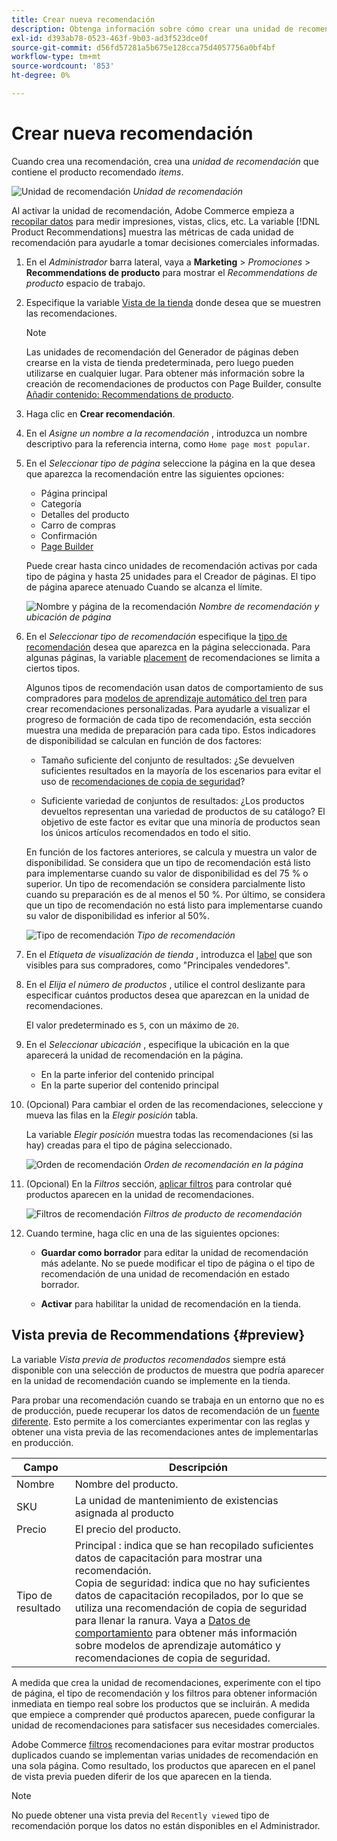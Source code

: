 ```yaml
---
title: Crear nueva recomendación
description: Obtenga información sobre cómo crear una unidad de recomendación de producto.
exl-id: d393ab78-0523-463f-9b03-ad3f523dce0f
source-git-commit: d56fd57281a5b675e128cca75d4057756a0bf4bf
workflow-type: tm+mt
source-wordcount: '853'
ht-degree: 0%

---
```


# Crear nueva recomendación

Cuando crea una recomendación, crea una _unidad de recomendación_ que contiene el producto recomendado _items_.

![Unidad de recomendación](assets/unit.png)
_Unidad de recomendación_

Al activar la unidad de recomendación, Adobe Commerce empieza a [recopilar datos](workspace.md) para medir impresiones, vistas, clics, etc. La variable [!DNL Product Recommendations] muestra las métricas de cada unidad de recomendación para ayudarle a tomar decisiones comerciales informadas.

1. En el _Administrador_ barra lateral, vaya a **Marketing** > _Promociones_ > **Recommendations de producto** para mostrar el _Recommendations de producto_ espacio de trabajo.

1. Especifique la variable [Vista de la tienda](https://experienceleague.adobe.com/docs/commerce-admin/start/setup/websites-stores-views.html#scope-settings) donde desea que se muestren las recomendaciones.

   >[!NOTE]
   >
   > Las unidades de recomendación del Generador de páginas deben crearse en la vista de tienda predeterminada, pero luego pueden utilizarse en cualquier lugar. Para obtener más información sobre la creación de recomendaciones de productos con Page Builder, consulte [Añadir contenido: Recommendations de producto](https://experienceleague.adobe.com/docs/commerce-admin/page-builder/add-content/recommendations.html).

1. Haga clic en **Crear recomendación**.

1. En el _Asigne un nombre a la recomendación_ , introduzca un nombre descriptivo para la referencia interna, como `Home page most popular`.

1. En el _Seleccionar tipo de página_ seleccione la página en la que desea que aparezca la recomendación entre las siguientes opciones:

   - Página principal
   - Categoría
   - Detalles del producto
   - Carro de compras
   - Confirmación
   - [Page Builder](https://experienceleague.adobe.com/docs/commerce-admin/page-builder/add-content/recommendations.html)

   Puede crear hasta cinco unidades de recomendación activas por cada tipo de página y hasta 25 unidades para el Creador de páginas. El tipo de página aparece atenuado Cuando se alcanza el límite.

   ![Nombre y página de la recomendación](assets/create-recommendation.png)
   _Nombre de recomendación y ubicación de página_

1. En el _Seleccionar tipo de recomendación_ especifique la [tipo de recomendación](type.md) desea que aparezca en la página seleccionada. Para algunas páginas, la variable [placement](placement.md) de recomendaciones se limita a ciertos tipos.

   Algunos tipos de recomendación usan datos de comportamiento de sus compradores para [modelos de aprendizaje automático del tren](behavioral-data.md) para crear recomendaciones personalizadas. Para ayudarle a visualizar el progreso de formación de cada tipo de recomendación, esta sección muestra una medida de preparación para cada tipo. Estos indicadores de disponibilidad se calculan en función de dos factores:

   - Tamaño suficiente del conjunto de resultados: ¿Se devuelven suficientes resultados en la mayoría de los escenarios para evitar el uso de [recomendaciones de copia de seguridad](behavioral-data.md#backuprecs)?

   - Suficiente variedad de conjuntos de resultados: ¿Los productos devueltos representan una variedad de productos de su catálogo? El objetivo de este factor es evitar que una minoría de productos sean los únicos artículos recomendados en todo el sitio.

   En función de los factores anteriores, se calcula y muestra un valor de disponibilidad. Se considera que un tipo de recomendación está listo para implementarse cuando su valor de disponibilidad es del 75 % o superior. Un tipo de recomendación se considera parcialmente listo cuando su preparación es de al menos el 50 %. Por último, se considera que un tipo de recomendación no está listo para implementarse cuando su valor de disponibilidad es inferior al 50%.

   ![Tipo de recomendación](assets/create-recommendation-select-type.png)
   _Tipo de recomendación_

1. En el _Etiqueta de visualización de tienda_ , introduzca el [label](placement.md#recommendation-labels) que son visibles para sus compradores, como &quot;Principales vendedores&quot;.

1. En el _Elija el número de productos_ , utilice el control deslizante para especificar cuántos productos desea que aparezcan en la unidad de recomendaciones.

   El valor predeterminado es `5`, con un máximo de `20`.

1. En el _Seleccionar ubicación_ , especifique la ubicación en la que aparecerá la unidad de recomendación en la página.

   - En la parte inferior del contenido principal
   - En la parte superior del contenido principal

1. (Opcional) Para cambiar el orden de las recomendaciones, seleccione y mueva las filas en la _Elegir posición_ tabla.

   La variable _Elegir posición_ muestra todas las recomendaciones (si las hay) creadas para el tipo de página seleccionado.

   ![Orden de recomendación](assets/create-recommendation-select-placement.png)
   _Orden de recomendación en la página_

1. (Opcional) En la _Filtros_ sección, [aplicar filtros](filters.md) para controlar qué productos aparecen en la unidad de recomendaciones.

   ![Filtros de recomendación](assets/create-recommendation-filter-products.png)
   _Filtros de producto de recomendación_

1. Cuando termine, haga clic en una de las siguientes opciones:

   - **Guardar como borrador** para editar la unidad de recomendación más adelante. No se puede modificar el tipo de página o el tipo de recomendación de una unidad de recomendación en estado borrador.

   - **Activar** para habilitar la unidad de recomendación en la tienda.

## Vista previa de Recommendations {#preview}

La variable _Vista previa de productos recomendados_ siempre está disponible con una selección de productos de muestra que podría aparecer en la unidad de recomendación cuando se implemente en la tienda.

Para probar una recomendación cuando se trabaja en un entorno que no es de producción, puede recuperar los datos de recomendación de un [fuente diferente](settings.md). Esto permite a los comerciantes experimentar con las reglas y obtener una vista previa de las recomendaciones antes de implementarlas en producción.

| Campo | Descripción |
|---|---|
| Nombre | Nombre del producto. |
| SKU | La unidad de mantenimiento de existencias asignada al producto |
| Precio | El precio del producto. |
| Tipo de resultado | Principal : indica que se han recopilado suficientes datos de capacitación para mostrar una recomendación.<br />Copia de seguridad: indica que no hay suficientes datos de capacitación recopilados, por lo que se utiliza una recomendación de copia de seguridad para llenar la ranura. Vaya a [Datos de comportamiento](behavioral-data.md) para obtener más información sobre modelos de aprendizaje automático y recomendaciones de copia de seguridad. |

A medida que crea la unidad de recomendaciones, experimente con el tipo de página, el tipo de recomendación y los filtros para obtener información inmediata en tiempo real sobre los productos que se incluirán. A medida que empiece a comprender qué productos aparecen, puede configurar la unidad de recomendaciones para satisfacer sus necesidades comerciales.

Adobe Commerce [filtros](filters.md) recomendaciones para evitar mostrar productos duplicados cuando se implementan varias unidades de recomendación en una sola página. Como resultado, los productos que aparecen en el panel de vista previa pueden diferir de los que aparecen en la tienda.

>[!NOTE]
>
> No puede obtener una vista previa del `Recently viewed` tipo de recomendación porque los datos no están disponibles en el Administrador.
